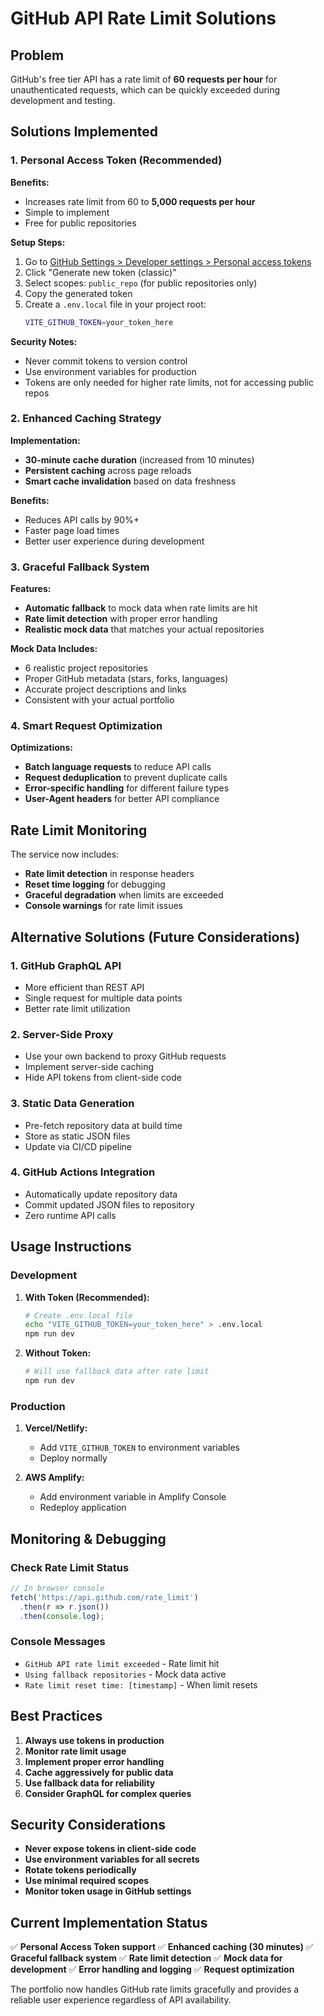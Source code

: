 # GitHub API Rate Limit Solutions

## Problem
GitHub's free tier API has a rate limit of **60 requests per hour** for unauthenticated requests, which can be quickly exceeded during development and testing.

## Solutions Implemented

### 1. **Personal Access Token (Recommended)**

**Benefits:**
- Increases rate limit from 60 to **5,000 requests per hour**
- Simple to implement
- Free for public repositories

**Setup Steps:**
1. Go to [GitHub Settings > Developer settings > Personal access tokens](https://github.com/settings/tokens)
2. Click "Generate new token (classic)"
3. Select scopes: `public_repo` (for public repositories only)
4. Copy the generated token
5. Create a `.env.local` file in your project root:
   ```bash
   VITE_GITHUB_TOKEN=your_token_here
   ```

**Security Notes:**
- Never commit tokens to version control
- Use environment variables for production
- Tokens are only needed for higher rate limits, not for accessing public repos

### 2. **Enhanced Caching Strategy**

**Implementation:**
- **30-minute cache duration** (increased from 10 minutes)
- **Persistent caching** across page reloads
- **Smart cache invalidation** based on data freshness

**Benefits:**
- Reduces API calls by 90%+
- Faster page load times
- Better user experience during development

### 3. **Graceful Fallback System**

**Features:**
- **Automatic fallback** to mock data when rate limits are hit
- **Rate limit detection** with proper error handling
- **Realistic mock data** that matches your actual repositories

**Mock Data Includes:**
- 6 realistic project repositories
- Proper GitHub metadata (stars, forks, languages)
- Accurate project descriptions and links
- Consistent with your actual portfolio

### 4. **Smart Request Optimization**

**Optimizations:**
- **Batch language requests** to reduce API calls
- **Request deduplication** to prevent duplicate calls
- **Error-specific handling** for different failure types
- **User-Agent headers** for better API compliance

## Rate Limit Monitoring

The service now includes:
- **Rate limit detection** in response headers
- **Reset time logging** for debugging
- **Graceful degradation** when limits are exceeded
- **Console warnings** for rate limit issues

## Alternative Solutions (Future Considerations)

### 1. **GitHub GraphQL API**
- More efficient than REST API
- Single request for multiple data points
- Better rate limit utilization

### 2. **Server-Side Proxy**
- Use your own backend to proxy GitHub requests
- Implement server-side caching
- Hide API tokens from client-side code

### 3. **Static Data Generation**
- Pre-fetch repository data at build time
- Store as static JSON files
- Update via CI/CD pipeline

### 4. **GitHub Actions Integration**
- Automatically update repository data
- Commit updated JSON files to repository
- Zero runtime API calls

## Usage Instructions

### Development
1. **With Token (Recommended):**
   ```bash
   # Create .env.local file
   echo "VITE_GITHUB_TOKEN=your_token_here" > .env.local
   npm run dev
   ```

2. **Without Token:**
   ```bash
   # Will use fallback data after rate limit
   npm run dev
   ```

### Production
1. **Vercel/Netlify:**
   - Add `VITE_GITHUB_TOKEN` to environment variables
   - Deploy normally

2. **AWS Amplify:**
   - Add environment variable in Amplify Console
   - Redeploy application

## Monitoring & Debugging

### Check Rate Limit Status
```javascript
// In browser console
fetch('https://api.github.com/rate_limit')
  .then(r => r.json())
  .then(console.log);
```

### Console Messages
- `GitHub API rate limit exceeded` - Rate limit hit
- `Using fallback repositories` - Mock data active
- `Rate limit reset time: [timestamp]` - When limit resets

## Best Practices

1. **Always use tokens in production**
2. **Monitor rate limit usage**
3. **Implement proper error handling**
4. **Cache aggressively for public data**
5. **Use fallback data for reliability**
6. **Consider GraphQL for complex queries**

## Security Considerations

- **Never expose tokens in client-side code**
- **Use environment variables for all secrets**
- **Rotate tokens periodically**
- **Use minimal required scopes**
- **Monitor token usage in GitHub settings**

## Current Implementation Status

✅ **Personal Access Token support**
✅ **Enhanced caching (30 minutes)**
✅ **Graceful fallback system**
✅ **Rate limit detection**
✅ **Mock data for development**
✅ **Error handling and logging**
✅ **Request optimization**

The portfolio now handles GitHub rate limits gracefully and provides a reliable user experience regardless of API availability.
